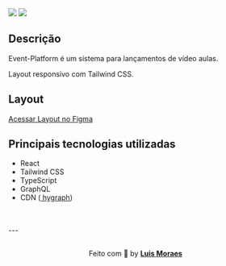 <img src="https://ik.imagekit.io/meaid6cls2/Ignite_lab/img_02_aYdso8tgx.png?ik-sdk-version=javascript-1.4.3&updatedAt=1661106535386"/>

<img src="https://ik.imagekit.io/meaid6cls2/Ignite_lab/Group_1_1__lER1hqEFe.png?ik-sdk-version=javascript-1.4.3&updatedAt=1661125767354" />

## Descrição

<p>Event-Platform é um sistema para lançamentos de vídeo aulas.</p>
<p>Layout responsivo com Tailwind CSS.</p>

## Layout

[Acessar Layout no Figma](https://www.figma.com/community/file/1120711251998877938)
<br />

## Principais tecnologias utilizadas

- React
- Tailwind CSS
- TypeScript
- GraphQL
- CDN ([ hygraph](https://app.hygraph.com/))
<br />
<br />
---

<p align="center" style="padding-top: 15px;">Feito com 💜 by <strong><a href="https://www.linkedin.com/in/luismkm/" target="_blank">Luis Moraes</a></strong> </p>